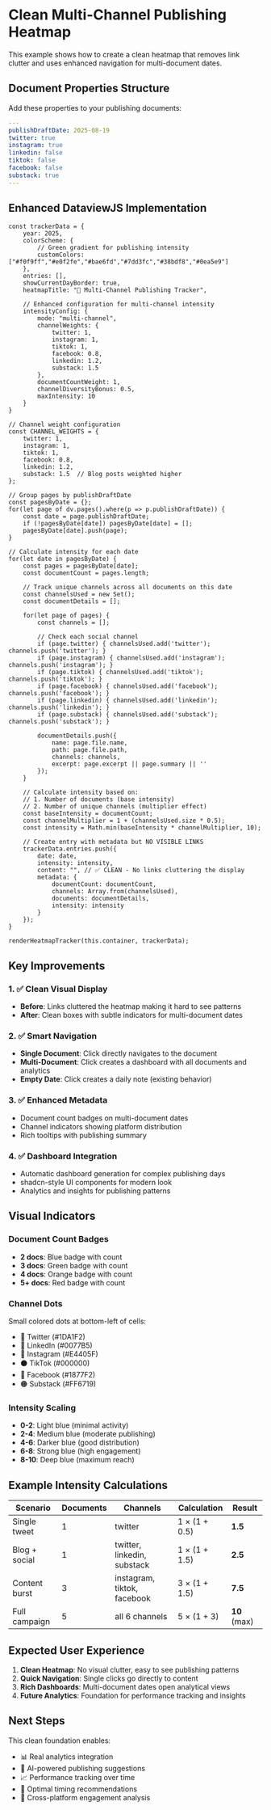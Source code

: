 # Clean Multi-Channel Publishing Heatmap

This example shows how to create a clean heatmap that removes link clutter and uses enhanced navigation for multi-document dates.

## Document Properties Structure

Add these properties to your publishing documents:

```yaml
---
publishDraftDate: 2025-08-19
twitter: true
instagram: true
linkedin: false
tiktok: false
facebook: false
substack: true
---
```

## Enhanced DataviewJS Implementation

```dataviewjs
const trackerData = {
    year: 2025,
    colorScheme: {
        // Green gradient for publishing intensity
        customColors: ["#f0f9ff","#e0f2fe","#bae6fd","#7dd3fc","#38bdf8","#0ea5e9"]
    },
    entries: [],
    showCurrentDayBorder: true,
    heatmapTitle: "📱 Multi-Channel Publishing Tracker",
    
    // Enhanced configuration for multi-channel intensity
    intensityConfig: {
        mode: "multi-channel",
        channelWeights: {
            twitter: 1,
            instagram: 1,
            tiktok: 1,
            facebook: 0.8,
            linkedin: 1.2,
            substack: 1.5
        },
        documentCountWeight: 1,
        channelDiversityBonus: 0.5,
        maxIntensity: 10
    }
}

// Channel weight configuration
const CHANNEL_WEIGHTS = {
    twitter: 1,
    instagram: 1,
    tiktok: 1,
    facebook: 0.8,
    linkedin: 1.2,
    substack: 1.5  // Blog posts weighted higher
};

// Group pages by publishDraftDate
const pagesByDate = {};
for(let page of dv.pages().where(p => p.publishDraftDate)) {
    const date = page.publishDraftDate;
    if (!pagesByDate[date]) pagesByDate[date] = [];
    pagesByDate[date].push(page);
}

// Calculate intensity for each date
for(let date in pagesByDate) {
    const pages = pagesByDate[date];
    const documentCount = pages.length;
    
    // Track unique channels across all documents on this date
    const channelsUsed = new Set();
    const documentDetails = [];
    
    for(let page of pages) {
        const channels = [];
        
        // Check each social channel
        if (page.twitter) { channelsUsed.add('twitter'); channels.push('twitter'); }
        if (page.instagram) { channelsUsed.add('instagram'); channels.push('instagram'); }
        if (page.tiktok) { channelsUsed.add('tiktok'); channels.push('tiktok'); }
        if (page.facebook) { channelsUsed.add('facebook'); channels.push('facebook'); }
        if (page.linkedin) { channelsUsed.add('linkedin'); channels.push('linkedin'); }
        if (page.substack) { channelsUsed.add('substack'); channels.push('substack'); }
        
        documentDetails.push({
            name: page.file.name,
            path: page.file.path,
            channels: channels,
            excerpt: page.excerpt || page.summary || ''
        });
    }
    
    // Calculate intensity based on:
    // 1. Number of documents (base intensity)
    // 2. Number of unique channels (multiplier effect)
    const baseIntensity = documentCount;
    const channelMultiplier = 1 + (channelsUsed.size * 0.5);
    const intensity = Math.min(baseIntensity * channelMultiplier, 10);
    
    // Create entry with metadata but NO VISIBLE LINKS
    trackerData.entries.push({
        date: date,
        intensity: intensity,
        content: "", // ✅ CLEAN - No links cluttering the display
        metadata: {
            documentCount: documentCount,
            channels: Array.from(channelsUsed),
            documents: documentDetails,
            intensity: intensity
        }
    });
}

renderHeatmapTracker(this.container, trackerData);
```

## Key Improvements

### 1. ✅ Clean Visual Display
- **Before**: Links cluttered the heatmap making it hard to see patterns
- **After**: Clean boxes with subtle indicators for multi-document dates

### 2. ✅ Smart Navigation
- **Single Document**: Click directly navigates to the document
- **Multi-Document**: Click creates a dashboard with all documents and analytics
- **Empty Date**: Click creates a daily note (existing behavior)

### 3. ✅ Enhanced Metadata
- Document count badges on multi-document dates
- Channel indicators showing platform distribution
- Rich tooltips with publishing summary

### 4. ✅ Dashboard Integration
- Automatic dashboard generation for complex publishing days
- shadcn-style UI components for modern look
- Analytics and insights for publishing patterns

## Visual Indicators

### Document Count Badges
- **2 docs**: Blue badge with count
- **3 docs**: Green badge with count  
- **4 docs**: Orange badge with count
- **5+ docs**: Red badge with count

### Channel Dots
Small colored dots at bottom-left of cells:
- 🔵 Twitter (#1DA1F2)
- 🔵 LinkedIn (#0077B5) 
- 🔴 Instagram (#E4405F)
- ⚫ TikTok (#000000)
- 🔵 Facebook (#1877F2)
- 🟠 Substack (#FF6719)

### Intensity Scaling
- **0-2**: Light blue (minimal activity)
- **2-4**: Medium blue (moderate publishing)
- **4-6**: Darker blue (good distribution)
- **6-8**: Strong blue (high engagement)
- **8-10**: Deep blue (maximum reach)

## Example Intensity Calculations

| Scenario | Documents | Channels | Calculation | Result |
|----------|-----------|----------|-------------|---------|
| Single tweet | 1 | twitter | 1 × (1 + 0.5) | **1.5** |
| Blog + social | 1 | twitter, linkedin, substack | 1 × (1 + 1.5) | **2.5** |
| Content burst | 3 | instagram, tiktok, facebook | 3 × (1 + 1.5) | **7.5** |
| Full campaign | 5 | all 6 channels | 5 × (1 + 3) | **10** (max) |

## Expected User Experience

1. **Clean Heatmap**: No visual clutter, easy to see publishing patterns
2. **Quick Navigation**: Single clicks go directly to content
3. **Rich Dashboards**: Multi-document dates open analytical views
4. **Future Analytics**: Foundation for performance tracking and insights

## Next Steps

This clean foundation enables:
- 📊 Real analytics integration
- 🤖 AI-powered publishing suggestions  
- 📈 Performance tracking over time
- 🎯 Optimal timing recommendations
- 📱 Cross-platform engagement analysis
